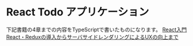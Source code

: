 # React Todo アプリケーション

下記書籍の4章までの内容をTypeScriptで書いたものになります。
[React入門 React・Reduxの導入からサーバサイドレンダリングによるUXの向上まで](https://www.amazon.co.jp/React%E5%85%A5%E9%96%80-React%E3%83%BBRedux%E3%81%AE%E5%B0%8E%E5%85%A5%E3%81%8B%E3%82%89%E3%82%B5%E3%83%BC%E3%83%90%E3%82%B5%E3%82%A4%E3%83%89%E3%83%AC%E3%83%B3%E3%83%80%E3%83%AA%E3%83%B3%E3%82%B0%E3%81%AB%E3%82%88%E3%82%8BUX%E3%81%AE%E5%90%91%E4%B8%8A%E3%81%BE%E3%81%A7-NEXT-ONE-%E7%A9%B4%E4%BA%95/dp/4798153354/ref=sr_1_1?ie=UTF8&qid=1527001847&sr=8-1&keywords=react)   